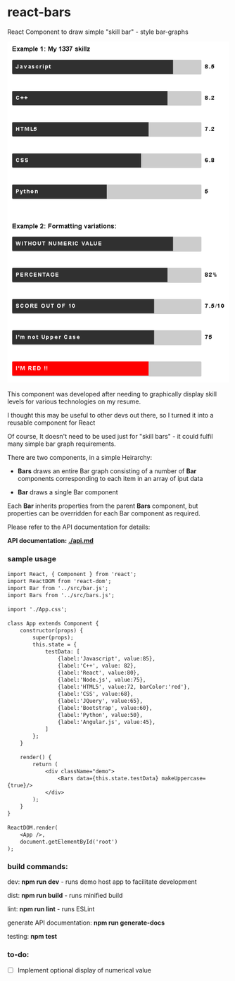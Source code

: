 # react-bars
React Component to draw simple "skill bar" - style bar-graphs

![screenshot](./screenshot.PNG)

This component was developed after needing to graphically display skill levels for various technologies on my resume.

I thought this may be useful to other devs out there, so I turned it into a reusable component for React

Of course, It doesn't need to be used just for "skill bars" - it could fulfil many simple bar graph requirements.

There are two components, in a simple Heirarchy:

- **Bars** draws an entire Bar graph consisting of a number of **Bar** components corresponding to each item in an array of iput data

- **Bar** draws a single Bar component

Each **Bar** inherits properties from the parent **Bars** component, but properties can be overridden for each Bar component as required.

Please refer to the API documentation for details:

**API documentation: [./api.md](./api.md)**

### sample usage

	import React, { Component } from 'react';
	import ReactDOM from 'react-dom';	
	import Bar from '../src/bar.js';
	import Bars from '../src/bars.js';

	import './App.css';

	class App extends Component {
		constructor(props) {
			super(props);
			this.state = {
				testData: [
					{label:'Javascript', value:85},
					{label:'C++', value: 82},
					{label:'React', value:80},
					{label:'Node.js', value:75},
					{label:'HTML5', value:72, barColor:'red'},
					{label:'CSS', value:68},
					{label:'JQuery', value:65},
					{label:'Bootstrap', value:60},
					{label:'Python', value:50},
					{label:'Angular.js', value:45},
				]
			};
		}

		render() {
			return (
				<div className="demo">
					<Bars data={this.state.testData} makeUppercase={true}/>
				</div>
			);
		}
	}

	ReactDOM.render(
		<App />,
		document.getElementById('root')
	);

### build commands:

dev: **npm run dev** - runs demo host app to facilitate development

dist: **npm run build** - runs minified build

lint: **npm run lint** - runs ESLint

generate API documentation: **npm run generate-docs**

testing: **npm test**

### to-do: 

* [ ] Implement optional display of numerical value






